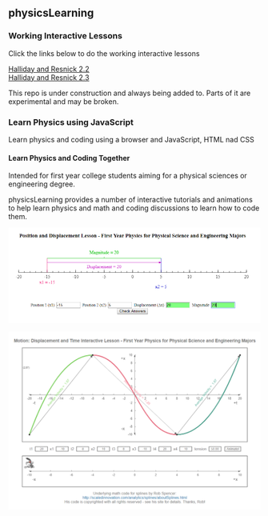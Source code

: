 ## physicsLearning

### Working Interactive Lessons
Click the links below to do the working interactive lessons

[Halliday and Resnick 2.2][hr22]  
[Halliday and Resnick 2.3][hr23]

This repo is under construction and always being added to.  Parts of it are experimental and may be broken.

### Learn Physics using JavaScript

Learn physics and coding using a browser and JavaScript, HTML nad CSS

#### Learn Physics and Coding Together
Intended for first year college students aiming for a physical sciences or engineering
degree.

physicsLearning provides a number of interactive tutorials and animations to help
learn physics and math and coding discussions to learn how to code them.

![Screenshot1](./screenshot1.png)

![Screenshot2](./screenshot2.png)

[hr22]: https://xitalogy.github.io/physicsLearning/HallidayResnick/chapter2/2-2/hallidayResnick-2-2.html
[hr23]: https://xitalogy.github.io/physicsLearning/HallidayResnick/chapter2/2-3/hallidayResnick-2-3.html
